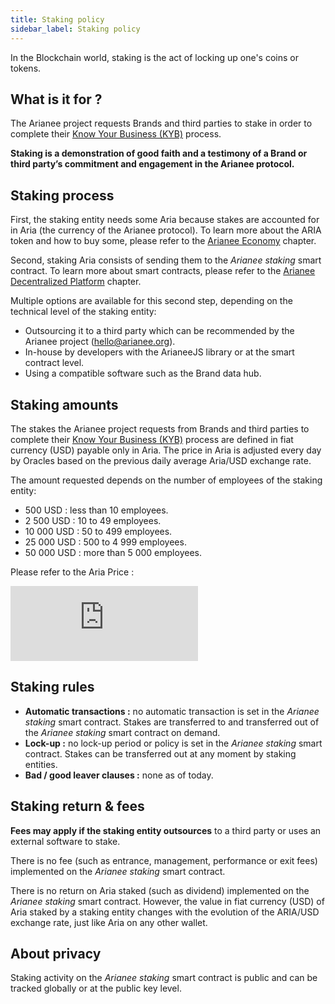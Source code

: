 ```yaml
---
title: Staking policy
sidebar_label: Staking policy
---
```


In the Blockchain world, staking is the act of locking up one's coins or tokens.

## **What is it for ?**

The Arianee project requests Brands and third parties to stake in order to complete their [Know Your Business (KYB)](KYBprocess) process.

**Staking is a demonstration of good faith and a testimony of a Brand or third party’s commitment and engagement in the Arianee protocol.**

## **Staking process**

First, the staking entity needs some Aria because stakes are accounted for in Aria (the currency of the Arianee protocol). To learn more about the ARIA token and how to buy some, please refer to the [Arianee Economy](arianee-economy) chapter.

Second, staking Aria consists of sending them to the *Arianee staking* smart contract. To learn more about smart contracts, please refer to the [Arianee Decentralized Platform](arianee-decentralized) chapter.

Multiple options are available for this second step, depending on the technical level of the staking entity:

- Outsourcing it to a third party which can be recommended by the Arianee project ([hello@arianee.org](mailto:hello@arianee.org)).
- In-house by developers with the ArianeeJS library or at the smart contract level.
- Using a compatible software such as the Brand data hub.

## **Staking amounts**

The stakes the Arianee project requests from Brands and third parties to complete their [Know Your Business (KYB)](kyb-process) process are defined in fiat currency (USD) payable only in Aria. The price in Aria is adjusted every day by Oracles based on the previous daily average Aria/USD exchange rate.

The amount requested depends on the number of employees of the staking entity:

- 500 USD : less than 10 employees.
- 2 500 USD : 10 to 49 employees.
- 10 000 USD : 50 to 499 employees.
- 25 000 USD : 500 to 4 999 employees.
- 50 000 USD : more than 5 000 employees.

Please refer to the Aria Price :

<iframe width="300" height="120"  style="margin:0" src="https://datastudio.google.com/embed/reporting/91f7302e-b2eb-441c-8f1e-8124f890e6c6/page/XFevB" frameborder="0" style="border:0" ></iframe>






## **Staking rules**

- **Automatic transactions :** no automatic transaction is set in the *Arianee staking* smart contract. Stakes are transferred to and transferred out of the *Arianee staking* smart contract on demand.
- **Lock-up :** no lock-up period or policy is set in the *Arianee staking* smart contract. Stakes can be transferred out at any moment by staking entities.
- **Bad / good leaver clauses :** none as of today.

## **Staking return & fees**

**Fees may apply if the staking entity outsources** to a third party or uses an external software to stake. 

There is no fee (such as entrance, management, performance or exit fees) implemented on the *Arianee staking* smart contract.

There is no return on Aria staked (such as dividend) implemented on the *Arianee staking* smart contract. However, the value in fiat currency (USD) of Aria staked by a staking entity changes with the evolution of the ARIA/USD exchange rate, just like Aria on any other wallet.

## **About privacy**

Staking activity on the *Arianee staking* smart contract is public and can be tracked globally or at the public key level.

